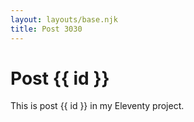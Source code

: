 ```yaml
---
layout: layouts/base.njk
title: Post 3030
---
```


# Post {{ id }}

This is post {{ id }} in my Eleventy project.
